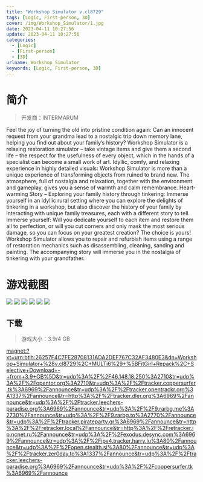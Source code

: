 ```yaml
---
title: "Workshop Simulator v.cl8729"
tags: [Logic, First-person, 3D]
cover: /img/Workshop_Simulator/1.jpg
date: 2023-04-11 10:27:56
update: 2023-04-11 10:27:56
categories: 
  - [Logic]
  - [First-person]
  - [3D]
urlname: Workshop_Simulator
keywords: [Logic, First-person, 3D]
---
```

# 简介

> 开发商：INTERMARUM

Feel the joy of turning the old into pristine condition again:
Can an innocent request from your grandma lead to a nostalgic trip down memory lane, helping you find out about your family’s history? Workshop Simulator is a relaxing restoration simulator – take vintage items and give them a second life – the respect for the usefulness of every object, which in the hands of a specialist can become a small work of art.
Idyllic, comfy, and relaxing experience in highly detailed visuals:
Workshop Simulator is more than a unique experience of transforming objects from ruined to brand new. The atmosphere, full of nostalgia and relaxation, together with the environment and gameplay, gives you a sense of warmth and calm remembrance.
Heart-warming Story – Exploring your family history through tinkering:
Immerse yourself in an idyllic rural setting where you can explore the delights of tinkering in a workshop, but also discover the history of your family by interacting with unique family treasures, each with a different story to tell.
Immerse yourself:
Will you dedicate yourself to each item and restore them all to perfection, or will you cut corners and only mask the most serious damage, so you can focus on your greatest creation? The choice is yours! Workshop Simulator allows you to repair and refurbish items using a range of restoration mechanics such as disassembling, cleaning, sanding and painting. The accompanying story will immerse you in the nostalgia of tinkering with your grandfather.

# 游戏截图

![](/img/Workshop_Simulator/2.jpg)
![](/img/Workshop_Simulator/3.jpg)
![](/img/Workshop_Simulator/4.jpg)
![](/img/Workshop_Simulator/5.jpg)
![](/img/Workshop_Simulator/6.jpg)
![](/img/Workshop_Simulator/7.jpg)


## 下载

> 游戏大小：3.9/4 GB

[magnet:?xt=urn:btih:26257F4C7FE28708131ADA2DEF767C32AF3480E3&amp;dn=Workshop+Simulator+%28v.cl8729%2C+MULTi6%29+%5BFitGirl+Repack%2C+Selective+Download+-+from+3.9+GB%5D&amp;tr=udp%3A%2F%2F46.148.18.250%3A2710&amp;tr=udp%3A%2F%2Fopentor.org%3A2710&amp;tr=udp%3A%2F%2Ftracker.coppersurfer.tk%3A6969%2Fannounce&amp;tr=udp%3A%2F%2Ftracker.opentrackr.org%3A1337%2Fannounce&amp;tr=http%3A%2F%2Ftracker.dler.org%3A6969%2Fannounce&amp;tr=udp%3A%2F%2Ftracker.leechers-paradise.org%3A6969%2Fannounce&amp;tr=udp%3A%2F%2F9.rarbg.me%3A2730%2Fannounce&amp;tr=udp%3A%2F%2F9.rarbg.to%3A2770%2Fannounce&amp;tr=udp%3A%2F%2Ftracker.pirateparty.gr%3A6969%2Fannounce&amp;tr=http%3A%2F%2Fretracker.local%2Fannounce&amp;tr=http%3A%2F%2Fretracker.ip.ncnet.ru%2Fannounce&amp;tr=udp%3A%2F%2Fexodus.desync.com%3A6969%2Fannounce&amp;tr=udp%3A%2F%2Fipv4.tracker.harry.lu%3A80%2Fannounce&amp;tr=udp%3A%2F%2Fopen.stealth.si%3A80%2Fannounce&amp;tr=udp%3A%2F%2Ftracker.zer0day.to%3A1337%2Fannounce&amp;tr=udp%3A%2F%2Ftracker.leechers-paradise.org%3A6969%2Fannounce&amp;tr=udp%3A%2F%2Fcoppersurfer.tk%3A6969%2Fannounce](magnet:?xt=urn:btih:26257F4C7FE28708131ADA2DEF767C32AF3480E3&amp;dn=Workshop+Simulator+%28v.cl8729%2C+MULTi6%29+%5BFitGirl+Repack%2C+Selective+Download+-+from+3.9+GB%5D&amp;tr=udp%3A%2F%2F46.148.18.250%3A2710&amp;tr=udp%3A%2F%2Fopentor.org%3A2710&amp;tr=udp%3A%2F%2Ftracker.coppersurfer.tk%3A6969%2Fannounce&amp;tr=udp%3A%2F%2Ftracker.opentrackr.org%3A1337%2Fannounce&amp;tr=http%3A%2F%2Ftracker.dler.org%3A6969%2Fannounce&amp;tr=udp%3A%2F%2Ftracker.leechers-paradise.org%3A6969%2Fannounce&amp;tr=udp%3A%2F%2F9.rarbg.me%3A2730%2Fannounce&amp;tr=udp%3A%2F%2F9.rarbg.to%3A2770%2Fannounce&amp;tr=udp%3A%2F%2Ftracker.pirateparty.gr%3A6969%2Fannounce&amp;tr=http%3A%2F%2Fretracker.local%2Fannounce&amp;tr=http%3A%2F%2Fretracker.ip.ncnet.ru%2Fannounce&amp;tr=udp%3A%2F%2Fexodus.desync.com%3A6969%2Fannounce&amp;tr=udp%3A%2F%2Fipv4.tracker.harry.lu%3A80%2Fannounce&amp;tr=udp%3A%2F%2Fopen.stealth.si%3A80%2Fannounce&amp;tr=udp%3A%2F%2Ftracker.zer0day.to%3A1337%2Fannounce&amp;tr=udp%3A%2F%2Ftracker.leechers-paradise.org%3A6969%2Fannounce&amp;tr=udp%3A%2F%2Fcoppersurfer.tk%3A6969%2Fannounce)
